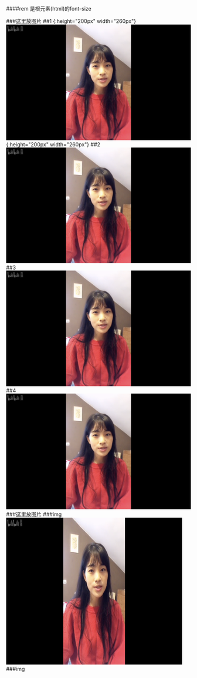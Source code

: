 ####rem 是根元素(html)的font-size


###这里放图片
##1 {:height="200px" width="260px"}
![同级image](./123.png){:height="200px" width="260px"}
##2
![同级有点刚image](./123.png)
##3
![下一级image](image/123.png)
##4 
![下一级有点刚image](./image/123.png) 
###这里放图片
###img
<img src="123.png" width="480" height="400">
###img